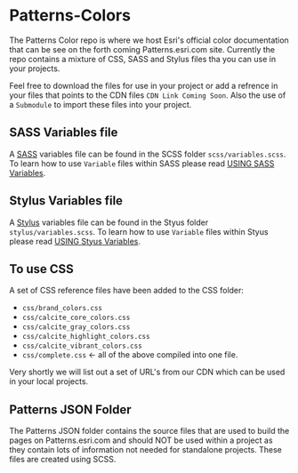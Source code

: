 # Patterns-Colors
The Patterns Color repo is where we host Esri's official color documentation that can be see on the forth coming Patterns.esri.com site.  Currently the repo contains a mixture of CSS, SASS and Stylus files tha you can use in your projects.

Feel free to download the files for use in your project or add a refrence in your files that points to the CDN files `CDN Link Coming Soon`.  Also the use of a `Submodule` to import these files into your project.

## SASS Variables file
A [SASS](http://sass-lang.com/) variables file can be found in the SCSS folder `scss/variables.scss`.  To learn how to use `Variable` files within SASS please read [USING SASS Variables](http://sass-lang.com/guide#topic-2).  


## Stylus Variables file
A [Stylus](http://learnboost.github.io/stylus/) variables file can be found in the Styus folder `stylus/variables.scss`. To learn how to use `Variable` files within Styus please read [USING Styus Variables](http://learnboost.github.io/stylus/docs/variables.html).  

## To use CSS
A set of CSS reference files have been added to the CSS folder:
- `css/brand_colors.css`
- `css/calcite_core_colors.css`
- `css/calcite_gray_colors.css`
- `css/calcite_highlight_colors.css`
- `css/calcite_vibrant_colors.css`
- `css/complete.css`  <- all of the above compiled into one file.

Very shortly we will list out a set of URL's from our CDN which can be used in your local projects.

## Patterns JSON Folder
The Patterns JSON folder contains the source files that are used to build the pages on Patterns.esri.com and should NOT be used within a project as they contain lots of information not needed for standalone projects.  These files are created using SCSS.
